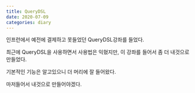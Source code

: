 ```yaml
---
title: QueryDSL
date: 2020-07-09
categories: diary
---
```

인프런에서 예전에 결제하고 못들었던 QueryDSL강좌를 들었다.

최근에 QueryDSL을 사용하면서 사용법은 익혔지만, 이 강좌를 들어서 좀 더 내것으로 만들었다.

기본적인 기능은 알고있으니 더 머리에 잘 들어왔다.

마저들어서 내것으로 만들어야겠다.
